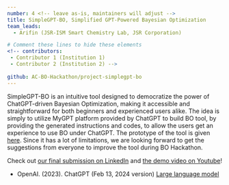 ```yaml
---
number: 4 <!-- leave as-is, maintainers will adjust -->
title: SimpleGPT-BO, Simplified GPT-Powered Bayesian Optimization
team_leads:
  - Arifin (JSR-ISM Smart Chemistry Lab, JSR Corporation)

# Comment these lines to hide these elements
<!-- contributors:
 - Contributor 1 (Institution 1)
 - Contributor 2 (Institution 2) -->
 
github: AC-BO-Hackathon/project-simplegpt-bo
---
```


SimpleGPT-BO is an intuitive tool designed to democratize the power of ChatGPT-driven Bayesian Optimization, making it accessible and straightforward for both beginners and experienced users alike. The idea is simply to utilize MyGPT platform provided by ChatGPT to build BO tool, by providing the generated instructions and codes, to allow the users get an experience to use BO under ChatGPT. The prototype of the tool is given [here](https://chat.openai.com/g/g-cNzZt0hRp-chat-tpe). Since it has a lot of limitations, we are looking forward to get the suggestions from everyone to improve the tool during BO Hackathon. 

Check out [our final submission on LinkedIn](https://www.linkedin.com/posts/arifin-375825b9_github-ac-bo-hackathonproject-simplegpt-bo-activity-7180808952383746048-mLfu) and [the demo video on Youtube](https://www.youtube.com/watch?v=Qr2cz5lxM64)!

- OpenAI. (2023). ChatGPT (Feb 13, 2024 version) [Large language model](https://chat.openai.com/chat)

